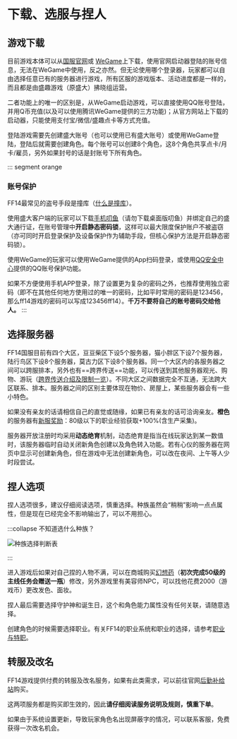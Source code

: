 # 下载、选服与捏人

## 游戏下载

目前游戏本体可以从[国服官网](http://ff.sdo.com/web7/index/index.html)或 [WeGame](https://www.wegame.com.cn/store/2000340)上下载，使用官网启动器登陆的账号信息，无法在WeGame中使用，反之亦然。但无论使用哪个登录器，玩家都可以自由选择任意已有的服务器进行游戏，所有区服的游戏版本、活动进度都是一样的，而且都是由盛趣游戏（原盛大）拂晓组运营。

二者功能上的唯一的区别是，从WeGame启动游戏，可以直接使用QQ账号登陆，并用Q币充值(以及可以使用腾讯WeGame提供的三方功能)；从官方网站上下载的启动器，只能使用支付宝/微信/盛趣点卡等方式充值。

登陆游戏需要先创建盛大账号（也可以使用已有盛大账号）或使用WeGame登陆，登陆后就需要创建角色。每个账号可以创建8个角色，这8个角色共享点卡/月卡/雇员，另外如果封号的话是封账号下所有角色。

::: segment orange
### 账号保护

FF14最常见的盗号手段是撞库（[什么是撞库](https://zhuanlan.zhihu.com/p/120341665)）。

使用盛大客户端的玩家可以下载[手机叨鱼](https://daoyu.sdo.com/#/)（请勿下载桌面版叨鱼）并绑定自己的盛大通行证，在账号管理中**开启静态密码锁**，这样可以最大限度保护账户不被盗窃（亦可同时开启登录保护及设备保护作为辅助手段，但核心保护方法是开启静态密码锁）。

使用WeGame的玩家可以使用WeGame提供的App扫码登录，或使用[QQ安全中心](https://aq.qq.com/cn2/index)提供的QQ账号保护功能。

如果不方便使用手机APP登录，除了设置更为复杂的密码之外，也推荐使用独立密码（即不在其他任何地方使用过的唯一的密码，比如平时常用的密码是123456，那么ff14游戏的密码可以写成123456ff14）。**千万不要将自己的账号密码交给他人。**
:::

## 选择服务器

FF14国服目前有四个大区，豆豆柴区下设5个服务器，猫小胖区下设7个服务器，陆行鸟区下设8个服务器，莫古力区下设8个服务器。同一个大区内的各服务器之间可以跨服排本，另外也有==跨界传送==功能，可以传送到其他服务器观光、购物、游玩（[跨界传送介绍及限制一览](https://ff14.huijiwiki.com/wiki/%E8%B7%A8%E7%95%8C%E4%BC%A0%E9%80%81)）。不同大区之间数据完全不互通，无法跨大区联系、排本。服务器之间的区别主要体现在物价、房屋上，某些服务器会有一些小特色。

如果没有亲友的话请相信自己的直觉或随缘，如果已有亲友的话可洽询亲友。**橙色**的服务器有[新服奖励](/basic/levelup.md)：80级以下的职业经验获取+100%(含生产采集)。

<ServerList />

服务器开放注册时均采用**动态绝育**机制，动态绝育是指当在线玩家达到某一数值时，该服务器临时自动关闭新角色创建以及角色转入功能。若有心仪的服务器在网页中显示可创建新角色，但在游戏中无法创建新角色，可以改在夜间、上午等人少时段尝试。

## 捏人选项

捏人选项很多，建议仔细阅读选项，慎重选择。种族虽然会“稍稍”影响一点点属性，但是现在已经完全不影响输出了，可以不用担心。
<!-- 这里应该补几张图来着…用UI的双图并排界面 -->

:::collapse 不知道选什么种族？

![种族选择判断表](./char.assets/ff14_STmanual_12_13.jpg)

:::

进入游戏后如果对自己捏的人物不满，可以在商城购买[幻想药](https://qu.sdo.com/product-detail/ba74b28d5c262bb8e2b4)（**初次完成50级的主线任务会赠送一瓶**）修改，另外游戏里有美容师NPC，可以找他花费2000<i class="xiv gil"></i>（游戏币）更改发色、面妆。

捏人最后需要选择守护神和诞生日，这个和角色能力属性没有任何关联，请随意选择。

创建角色的时候需要选择职业。有关FF14的职业系统和职业的选择，请参考[职业与特职](./job.md)。

## 转服及改名

FF14游戏提供付费的转服及改名服务，如果有此类需求，可以前往官网[后勤补给站](http://act.ff.sdo.com/project/141028dgf/index.asp)购买。

这两项服务都是购买即生效的，因此**请仔细阅读服务说明及规则，慎重下单**。

如果由于系统设置更新，导致玩家角色名出现屏蔽字的情况，可以联系客服，免费获得一次改名机会。
